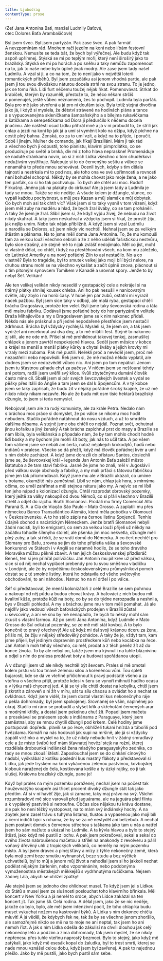 ```yaml
---
title: Ljubodrag
contentType: prose
---
```


<section>

(Zeť Jana Antonína Bati, manžel Ludmily Baťové,  
otec Dolores Baťa Arambašičové)

</section>

<section>

Byl jsem švec. Byl jsem partyzán. Pak zase švec. A pak farmář. A nevzpomínám rád. Mnohem rači jezdím na koni nebo líbám festovní ženskou. Nemusíte se teda bát, že bych byl výřečnej. Ale budu když tak aspoň upřímnej. Stýská se mi po teplým moři, který není široširý jako to brazilský. Stýská se mi po horách a po sněhu a taky nemůžu zapomenout na to, jak to naše nebe bylo úplně jinak modrý. Ale zase jsem tady našel Ludmilu. A vzal si ji, a co na tom, že to není jako v největší loterii romantických příběhů. Byl jsem zezačátku asi jenom vhodná partie, ale pak jsem ji tou svou divošskou náturou docela strhl na svou stranu. To je jedno, jak se tomu říká. Lidi furt něčemu toužej nějak říkat. Pomenovávat. Strkat do krabiček, kterým by rozuměli, přestože to, že něco někam strčíš a pomenuješ, ještě vůbec neznamená, žes to pochopil. Ludmila byla parťák. Byla pro mě jako stvořená a já pro ni doufám taky. Byla totiž stejná divočina jako já, i když si myslela, že dětství strávené na hodinách piána a tance a s vypucovanejma skleničkama šampaňskýho a s bílejma rukavičkama a šatičkama a serepetičkama od Diora ji předurčilo k něčemu docela jinačímu. Ale naštěstí osud Lidku přihrál mně a já v ní probudil to, že střílí jak chlap a jezdí na koni líp jak já a umí si vyměnit kolo na džípu, když píchne na cestě plný bahna. Ženská, co za to umí vzít, a když na to přijde, i poručit. Sobě i jinejm. Mulher de comando, jak říkají Braziliáni. Mám ji tak rád a všechno bych jí odpustil, toho pianistu, klavírní pimprdlátko, co se producíruje po světě a brnká, div mi z toho hlava nepraskne! Promenáduje se nadutě stránkama novin, co si z nich Lidka všechno o tom chuděrkovi neduživým vystřihuje. Nalepuje si to do červenýho sešitu a vůbec se nenamáhá to přede mnou schovávat. Ocenil bych, kdyby s tím dělala tajnosti a nestrkala mi to pod nos, ale toho ona ve své upřímnosti a rovnosti není bohužel schopná. Někdy by se mohla chovat jako moje žena, a ne jako ten parťák, co si ho tak pochvaluju. To bych ale chtěl asi moc. Rudolf Firkušný. Jméno jak na plakáty do cirkusu! Ale já jsem tady a Ludmila je tady se mnou. Takže se nic neděje. A všude kolem je džungle, slunce, co vypálí každou pochybnost, a můj pes Kazan a můj slamák a můj dobytek. Co bych moh asi tak chtít víc? Však jsem si to taky vysnil v tom vězení, když jsem měl zuby na maděru a hlad, že bych žral šváby, co se tam proháněli. A taky že jsem je žral. Slíbil jsem si, že když vyjdu živej, že nebudu na život nikdy skuhrat. A taky jsem neskuhral a vždycky jsem si říkal, že prostě žiju, jak nejlíp umim. Nebo tak nějak přibližně. A když jsem si vzal Ludmilu a narodila se Dolores, už jsem nikdy víc nechtěl. Nehnal jsem se za velikým štěstím a plánama. Na to jsme měli doma Jana Antonína. To, že mu komouši tam za velkou louží všechno sebrali a že z něho udělali fašistickou nestvůru, bylo sice strašný, ale stejně mě to nijak zvlášť nedojímalo. Měl co jíst, mohl si vlastně dělat, co chtěl, i když na přestěhování všech, na kom mu záleželo, do Latinské Ameriky a na nový pořádný Zlín to asi nestačilo. No a co vlastně? Byla to tragédie, byl to smutek velkej jako moji bílí býci nelore, na druhou stranu mohl se na všechno vykašlat a začít úplně znova, plácnout si s tím pitomým synovcem Tomíkem v Kanadě a urovnat spory. Jenže to by nebyl Šéf. Velikán!

Ale ten velikej velikán nikdy neseděl v gestapácký cele a nekrájel si na titěrný plátky shnilej kousek chleba. Ani ho pak nesušil v nanicovatým světle, aby zbylo i na horší časy. V hubě jen pár zubů, ostatní mi vyrazil nácek pažbou. Byl jsem sice taky v odboji, ale malá ryba, gestapáci chtěli bráchu Dragoslava, protože ten velel. Byli jsme taky ševcovská rodina a táta měl malou fabriku. Dodávali jsme pořádné boty do hor partyzánům velitele Draža Mihajloviče a my s Dragoslavem jsme se k nim nakonec přidali. Někdo nás ale prásknul a při jedné nepodařené přestřelce jsem nestačil zdrhnout. Brácha byl vždycky rychlejší. Mysleli si, že jsem on, a tak jsem vydržel ani neceknout asi dva dny, a to mě mlátili fest. Stejně to nakonec zjistili, ale ne ode mě. Přišel si mě prohlídnout takovej tenkej, zasmušilej chlápek a jenom zavrtěl nespokojeně hlavou. Seděl jsem měsíce v kobce a krájel na menší a menší plátky kůrky a chytal šváby a jejich krovky mi vrzaly mezi zubama. Pak mě pustili. Neřekli proč a nevěděl jsem, proč mě nezastřelili nebo nepověsili. Řek jsem si, že mě možná někdo vyplatil, ale dodnes jsem se nedozvěděl vůbec nic. Ani jsem po tom nepátral. Jenom jsem tu šťastnou záhadu chyt za pačesy. V ničem jsem se nešťoural tehdy ani potom, radši jsem uvěřil svý klice. Kvůli zbytečnýmu dumání člověk často mine cíl. Sbalil jsem si pár svejch ševcovskejch švestek a vydal se pěšky přes Itálii do Anglie a tam jsem se dal k Spojencům. A v tý kobce jsem se taky zapřisáh, že budu žít v nějaký pořádně široký krajině, že už mě nikdo nikdy nikam nezavře. No ale že budu mít osm tisíc hektarů brazilský džungle, to jsem si teda nemyslel.

Nebojoval jsem ale za rudý komunisty, ale za krále Petra. Nedalo nám s bráchou moc práce si domyslet, že po válce se nikomu moc hodit nebudem. Stačilo pořádně natáhnout do nosu vzduch, a už to smrdělo dalšíma děsama. A stejně jsme oba chtěli co nejdál. Poznat svět, ochutnat jinou kořalku a jiný ženský A tak brácha zapíchnul prst do mapy a Brazílie se nám líbila, byla velikánská a připadalo nám, že by tam mohlo chodit hodně lidí bosky a my bychom jim mohli šít boty, jak nás to učil táta. A po všem tom válčení jsme se nebáli ani čerta, natož nějakejch krokodýlů, hadů nebo indiánů v pralese. Všecko se dá přežít, když má člověk pořádnej kvér a umí s ním dobře zacházet. A když jsme dorazili do přístavu Santos, doslechli jsme se, že ševcovskej král – legenda Jan Antonín Baťa založil město Batatuba a že tam staví fabriku. Jasně že jsme ho znali, měl v Jugoslávii před válkou svoje obchody a fabriky, a my malí prťáci s tátovou fabričkou jsme jen tak přicmrndávali. Když jsme mu ale v Brazílii ukázali, co umíme s botama, okamžitě nás zaměstnal. Líbil se nám, chlap jak hora, s mírnýma očima, co uměl zahřímat a měl stejnou náturu jako my. A nejvíc se mi líbil ten jeho nápad s kolonizací džungle. Chtěl rozprodat obrovský pozemky, který ještě za války nakoupil od dvou Němců, co si přáli všechno v Brazílii střelit a odjet do rajchu. Bratři Slomanovi. Prodali mu firmy Comercial Alto Paraná S. A. a Cia de Viação São Paulo – Mato Grosso. A zaplatili mu přes německou Banco Transatlántico Alemão, která měla pobočku v Olomouci v Československu. A to ho stálo zápis na černou listinu Spojenců. Tenhle údajně obchod s nacistickým Německem. Jenže bratři Slomanovi nebyli žádní nacisti, byli to emigranti, co sem za velkou louži přijeli už někdy na začátku tohodle šílenýho století, ale pšenka jim moc nekvetla, džungle měli plný zuby, a tak si řekli, že se vrátí domů do Německa. A co čert nechtěl pro Slomany pro Baťu, zrovna se jim do toho připletla válka a ševcovské konkurenci ve Státech i v Anglii se náramně hodilo, že se toho dravého Moraváka můžou pěkně zbavit. A ten jejich československej přizdisráč Beneš, ten si jen přihřál polívčičku. Jan Antonín mu pil krev už před válkou, sice si od něj nechal vyplácet prebendy pro tu svou směšnou vládičku v Londýně, ale že by největšímu československýmu průmyslníkovi pomoh dostat se z té smolné listiny, která ho odstavila od všeho světovýho obchodování, to ani náhodou. Natruc ho na ní držel i po válce.

Šéf si představoval, že menší kolonizátoři z celé Brazílie se sem pohrnou a nakoupí od něj půdu a budou chovat krávy. A baťováci z nich budou mít kvalitní kůže, protože kůži na boty, co by se do týdne nerozpadla a neshnila, bys v Brazílii pohledal. A my s bráchou jsme mu v tom měli pomáhat. Já ale nejdřív jako vedoucí všech baťováckých prodejen v Brazílii zůstal u ševcoviny, a ani ve snu by mě nenapadlo, že bych to někdy mohl sám zkusit s vlastní farmou. Až po smrti Jana Antonína, když Ludmile v Mato Grosso do Sul odkázal pozemky, se ze mě měl stát kovboj. A to bylo konečně to pravý ořechový! Ale už když mi dal svoji krásnou dceru za ženu, přišlo mi, že žiju v nějaký středověký pohádce. A taky že jo, vždyť tam, kam jsme přijeli, byl jediným dopravním prostředkem kůň nebo kocábka na řece. Jan Antonín moh tehdy všechno, co měl, prodat a z těch peněz žít až do konce života. To by ale nebyl on, takže jsem mu kývnul i na tuhle bláznivinu a odjel s ním do pralesa prodávat boty a budovat spořádanou utopii.

A v džungli jsem už ale nikdy nechtěl být ševcem. Prales si mě omotal kolem prstu vší tou tmavě zelenou sílou a kořeněnou vůní. Tou spletí bujarosti, kde se dá ve vteřině přičichnout k pravý podstatě všeho a za vteřinu o všechno přijít, protože kdesi v šeru se vynoří mihnutí hadího ocasu a v lýtku máš chycenej jed. A já se tý síle chtěl dostat na kobylku, chtěl jsem ji zkrotit a zároveň s ní žít v míru, sát tu sílu chaosu a ovládat ho a nechat se ovládnout. Když jsem viděl, že jsem dostal vlastní kus nekonečnýho ráje a pekla dohromady, byl jsem spokojenej. Srovnanej se vším, naplněnej po okraj. Stačilo mi ráno se probudit a slyšet křik a skřehotání červených arar s modrými křídly, a dostal jsem pekelnou chuť žít. Popadl jsem mačetu a prosekával se pralesem spolu s indiánama z Paraguaye, který jsem zaměstnal, aby se mnou chytili džungli pod krkem. Celé hodiny jsme postupovali dopředu, plavili se po řece, obhlíželi tukaní hnízda a tábořili pod hvězdama. Komáři na nás hodovali jak supi na mršině, ale já si vždycky zapálil viržinko a myslel na to, že už nikdy nebudu hnít v žádný smradlavý cele a že místo švábů teď mám šťavnatej hovězí stejk na rožni, kterej rozdělala drobounká indiánská žena mladýho paraguayskýho zedníka, co tady se mnou zkouší štěstí. Zaposlouchal jsem se do cinkání cínovýho nádobí, vyškrábal z kotlíku poslední kus mastný flákoty a představoval si Lidku, jak jede tryskem na koni vykácenou zelenou pastvinou, kovbojskej klobouk naraženej do čela, kostkovaná košile a ty úzký rajtky, co jí tak slušej. Královna brazilský džungle, pane jo!

Když byl prales na mým pozemku poraženej, nechal jsem na počest tak houževnatýho soupeře asi třicet procent divoký džung­le stát tak jako předtím. Ať si v ní havěť žije, jak si zamane, taky maj právo na svý. Všichni rozumbradové mě sice varovali před jaguárama, ale na jaguára platí flinta a k vypálený pastvině si netroufne. Občas sice nějakou tu krávu dostane, ale pak ho není těžký vystopovat, na to mám svý indiánský hochy. A na zbytek jsem zasel trávu s tuhýma listama, tlustou a vypasenou jako moji bílí a černí indičtí býci s rohama, že by se za ně nestyděl ani belzebub. A nechal jsem postavit domek s červenou střechou s taškama jako tam u nás a natřel jsem ho sám nažluto a ukázal ho Ludmile. A ta kývla hlavou a bylo to stejný štěstí, jako když mě pustili z lochu. A pak jsem pokračoval, sekal a sekal do svého života nabroušenou mačetou a střílel na anakondy z revolveru a pálil voňavý dřevěný uhlí z tropických velikánů, co neměly na mým pozemku místo. A byl jsem dravec a plnej šťávy a mízy z týhle nekonečný země, která byla mojí zemí beze smutku vyhnanství, beze studu a bez výčitek uchvatitelů, byl to můj a jenom můj život a nehodlal jsem si ho jakkoli nechat podělat nějakým žárlením, nebo vzpomínáním, nebo podobnýma vymoženostma městskejch měkkejšů s vydrhnutýma ručičkama. Nejsem žádnej Lála, abych se ohlížel zpátky!

Ale stejně jsem se jednoho dne ohlídnout musel. To když jsem jel s Lidkou do Států a musel jsem ze slušnosti poslouchat toho klavírního břinkala. Měl koncert v New Yorku a já neměl to srdce, abych Lidce zakázal na ten koncert jít. Tak jsme šli. Celá rodina. A dělal jsem, jako že se nic neděje, jakože co bylo, bylo, ale měl jsem intenzivní pocit, že toho chlapíka budu muset vykuchat nožem na kastrování býků. A Lidka s ním dokonce chtěla mluvit! A já věděl, že kdybych řek ne, tak že by se všechno jenom zhoršilo, ale samozřejmě nikdo se mě na to moje ne ani neptal, tak jsem ho ani nemoh říct. A jak s ním Lidka odešla do zákulisí na chvíli dlouhou jak celý nekonečný léto a podzim a zima dohromady, tak jsem myslel, že se nikdy nepřenesu přes tuhle vteřinu naprostý bezmoci. Bylo to stejný, jako když mě zatýkali, jako když mě esesák kopal do žaludku, byl to trest smrti, kterej se nade mnou vznášel celou dobu, když jsem byl zavřenej. A pak to najednou přešlo. Jako by mě pustili, jako bych pustil sám sebe.

</section>
